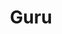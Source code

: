---
layout: tag-list
type: tag
title: Guru
slug: Guru
category: Tag
sidebar: false
description: >
   Nivel muy Alto.
---